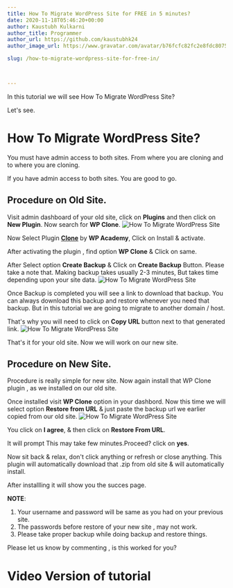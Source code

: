 ```yaml
---
title: How To Migrate WordPress Site for FREE in 5 minutes?
date: 2020-11-18T05:46:20+00:00
author: Kaustubh Kulkarni
author_title: Programmer
author_url: https://github.com/kaustubhk24
author_image_url: https://www.gravatar.com/avatar/b76fcfc82fc2e8fdc8075636f1735f61?s=200

slug: /how-to-migrate-wordpress-site-for-free-in/



---
```

In this tutorial we will see How To Migrate WordPress Site?

Let's see.

# How To Migrate WordPress Site?

You must have admin access to both sites. From where you are cloning and to where you are cloning.

If you have admin access to both sites. You are good to go.

## Procedure on Old Site.

Visit admin dashboard of your old site, click on **Plugins** and then click on **New Plugin**. Now search for **WP Clone**.
![How To Migrate WordPress Site](https://www.kaustubh.codes/imgs/wp-content/uploads/2020/11/image-7-1024x435.png) 

Now Select Plugin [**Clone**](https://wordpress.org/plugins/wp-clone-by-wp-academy/) by **WP Academy**, Click on Install & activate.

After activating the plugin , find option **WP Clone** & Click on same.

After Select option **Create Backup** & Click on **Create Backup** Button. Please take a note that. Making backup takes usually 2-3 minutes, But takes time depending upon your site data.
![How To Migrate WordPress Site](https://www.kaustubh.codes/imgs/wp-content/uploads/2020/11/image-8-1024x468.png) 

Once Backup is completed you will see a link to download that backup. You can always download this backup and restore whenever you need that backup. But in this tutorial we are going to migrate to another domain / host.

That's why you will need to click on **Copy URL** button next to that generated link.
![How To Migrate WordPress Site](https://www.kaustubh.codes/imgs/wp-content/uploads/2020/11/image-9-1024x300.png) 

That's it for your old site. Now we will work on our new site.

## Procedure on New Site.

Procedure is really simple for new site. Now again install that WP Clone plugin , as we installed on our old site.

Once installed visit **WP Clone** option in your dashbord. Now this time we will select option **Restore from URL** & just paste the backup url we earlier copied from our old site.
![How To Migrate WordPress Site](https://www.kaustubh.codes/imgs/wp-content/uploads/2020/11/image-10-1024x340.png) 

You click on **I agree**, & then click on **Restore From URL**.

It will prompt This may take few minutes.Proceed? click on **yes**. 

Now sit back & relax, don't click anything or refresh or close anything. This plugin will automatically download that .zip from old site & will automatically install.

After installling it will show you the succes page. 

**NOTE**:

 1. Your username and password will be same as you had on your previous site.
 2. The passwords before restore of your new site , may not work.
 3. Please take proper backup while doing backup and restore things.

Please let us know by commenting , is this worked for you?



# Video Version of tutorial

